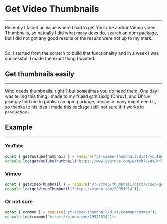 # Get Video Thumbnails
<hr/>
Recently I faced an issue where I had to get YouTube and/or Vimeo video Thumbnails, so natually I did what many devs do, search an npm package, but I did not got any good results or the results were not up to my mark.

<br/>
<br/>

So, I started from the scratch to build that functionality and in a week I was successful. I made the exact thing I wanted.

## Get thumbnails easily
<hr/>
Who needs thumbnails, right ? but sometimes you do need them. One day I was telling this thing I made to my friend @thisisdg (Dhruv), and Dhruv jokingly told me to publish an npm package, because many might need it, so thanks to his idea I made this package (still not sure if it works in production)

## Example
<hr/>

#### YouTube
```javascript
const { getYouTubeThumbnail } = require("yt-vimeo-thumbnail/dist/youtube/getYouTube");
console.log(getYouTubeThumbnail("https://www.youtube.com/watch?v=gxDYfZzkuKQ&ab_channel=ODXGODXG"));
```

### Vimeo
```javascript
const { getVimeoThumbnail } = require("yt-vimeo-thumbnail/dist/vimeo/getVimeo");
console.log(getVimeoThumbnail("https://vimeo.com/29951514"));
```

### Or not sure
```javascript
const { common } = require("yt-vimeo-thumbnail/dist/common/common");
console.log(common("https://vimeo.com/29951514"));
```